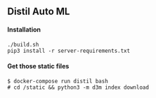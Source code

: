## Distil Auto ML

#### Installation

```shell
./build.sh
pip3 install -r server-requirements.txt
```

#### Get those static files 
```shell
$ docker-compose run distil bash 
# cd /static && python3 -m d3m index download
```
